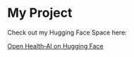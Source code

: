 # My Project

Check out my Hugging Face Space here:

[Open Health‑AI on Hugging Face](https://huggingface.co/spaces/23ucs/smartcity_06)

